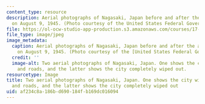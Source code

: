 ```yaml
---
content_type: resource
description: Aerial photographs of Nagasaki, Japan before and after the atomic bombing
  on August 9, 1945. (Photo courtesy of the United States Federal Government.)
file: https://ol-ocw-studio-app-production.s3.amazonaws.com/courses/17-951-nuclear-weapons-in-international-politics-past-present-and-future-spring-2009/af234c8a186bd690184fb169dc016094_17-951S09-th.jpg
file_type: image/jpeg
image_metadata:
  caption: Aerial photographs of Nagasaki, Japan before and after the atomic bombing
    on August 9, 1945. (Photo courtesy of the [United States Federal Government](http://en.wikipedia.org/wiki/File:Nagasaki_1945_-_Before_and_after_%28adjusted%29.jpg).)
  credit: ''
  image-alt: Two aerial photographs of Nagasaki, Japan. One shows the city with buildings
    and roads, and the latter shows the city completely wiped out.
resourcetype: Image
title: Two aerial photographs of Nagasaki, Japan. One shows the city with buildings
  and roads, and the latter shows the city completely wiped out
uid: af234c8a-186b-d690-184f-b169dc016094
---
```

